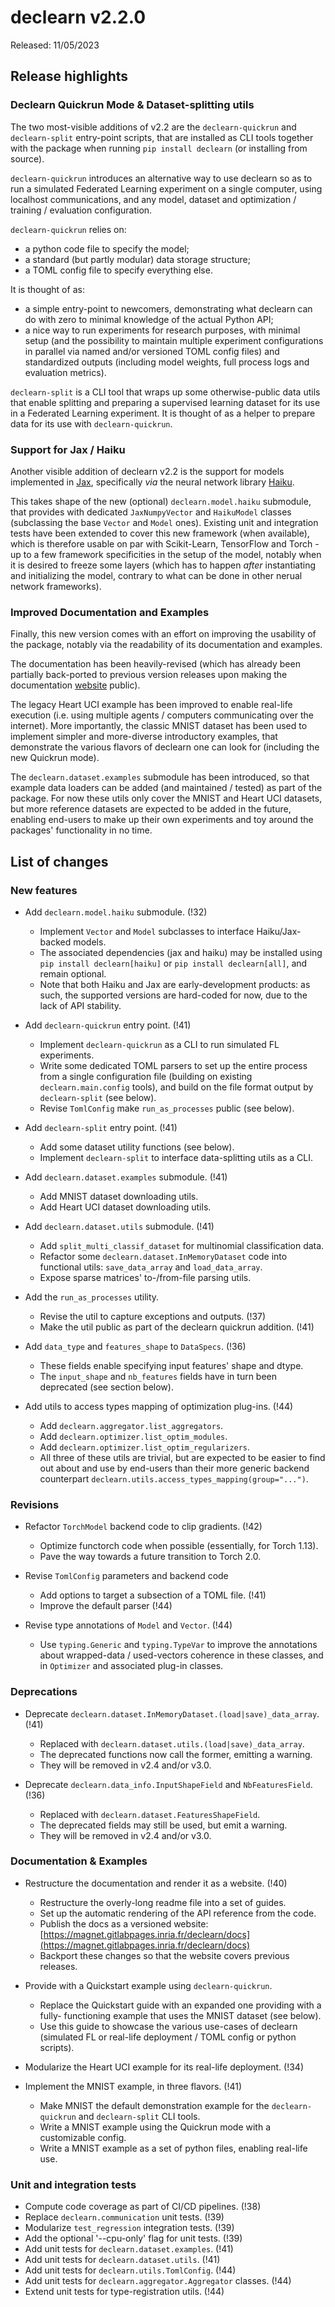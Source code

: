 # declearn v2.2.0

Released: 11/05/2023

## Release highlights

### Declearn Quickrun Mode & Dataset-splitting utils

The two most-visible additions of v2.2 are the `declearn-quickrun` and
`declearn-split` entry-point scripts, that are installed as CLI tools together
with the package when running `pip install declearn` (or installing from
source).

`declearn-quickrun` introduces an alternative way to use declearn so as to run
a simulated Federated Learning experiment on a single computer, using localhost
communications, and any model, dataset and optimization / training / evaluation
configuration.

`declearn-quickrun` relies on:

- a python code file to specify the model;
- a standard (but partly modular) data storage structure;
- a TOML config file to specify everything else.

It is thought of as:

- a simple entry-point to newcomers, demonstrating what declearn can do with
  zero to minimal knowledge of the actual Python API;
- a nice way to run experiments for research purposes, with minimal setup
  (and the possibility to maintain multiple experiment configurations in
  parallel via named and/or versioned TOML config files) and standardized
  outputs (including model weights, full process logs and evaluation metrics).

`declearn-split` is a CLI tool that wraps up some otherwise-public data utils
that enable splitting and preparing a supervised learning dataset for its use
in a Federated Learning experiment. It is thought of as a helper to prepare
data for its use with `declearn-quickrun`.

### Support for Jax / Haiku

Another visible addition of declearn v2.2 is the support for models implemented
in [Jax](https://github.com/google/jax), specifically _via_ the neural network
library [Haiku](https://github.com/deepmind/dm-haiku).

This takes shape of the new (optional) `declearn.model.haiku` submodule, that
provides with dedicated `JaxNumpyVector` and `HaikuModel` classes (subclassing
the base `Vector` and `Model` ones). Existing unit and integration tests have
been extended to cover this new framework (when available), which is therefore
usable on par with Scikit-Learn, TensorFlow and Torch - up to a few framework
specificities in the setup of the model, notably when it is desired to freeze
some layers (which has to happen _after_ instantiating and initializing the
model, contrary to what can be done in other nerual network frameworks).

### Improved Documentation and Examples

Finally, this new version comes with an effort on improving the usability of
the package, notably via the readability of its documentation and examples.

The documentation has been heavily-revised (which has already been partially
back-ported to previous version releases upon making the documentation
[website](https://magnet.gitlabpages.inria.fr/declearn/docs/) public).

The legacy Heart UCI example has been improved to enable real-life execution
(i.e. using multiple agents / computers communicating over the internet). More
importantly, the classic MNIST dataset has been used to implement simpler and
more-diverse introductory examples, that demonstrate the various flavors of
declearn one can look for (including the new Quickrun mode).

The `declearn.dataset.examples` submodule has been introduced, so that example
data loaders can be added (and maintained / tested) as part of the package. For
now these utils only cover the MNIST and Heart UCI datasets, but more reference
datasets are expected to be added in the future, enabling end-users to make up
their own experiments and toy around the packages' functionality in no time.

## List of changes

### New features

* Add `declearn.model.haiku` submodule. (!32)
    - Implement `Vector` and `Model` subclasses to interface Haiku/Jax-backed
      models.
    - The associated dependencies (jax and haiku) may be installed using
      `pip install declearn[haiku]` or `pip install declearn[all]`, and
      remain optional.
    - Note that both Haiku and Jax are early-development products: as such,
      the supported versions are hard-coded for now, due to the lack of API
      stability.

* Add `declearn-quickrun` entry point. (!41)
    - Implement `declearn-quickrun` as a CLI to run simulated FL experiments.
    - Write some dedicated TOML parsers to set up the entire process from a
      single configuration file (building on existing `declearn.main.config`
      tools), and build on the file format output by `declearn-split` (see
      below).
    - Revise `TomlConfig` make `run_as_processes` public (see below).

* Add `declearn-split` entry point. (!41)
    - Add some dataset utility functions (see below).
    - Implement `declearn-split` to interface data-splitting utils as a CLI.

* Add `declearn.dataset.examples` submodule. (!41)
    - Add MNIST dataset downloading utils.
    - Add Heart UCI dataset downloading utils.

* Add `declearn.dataset.utils` submodule. (!41)
    - Add `split_multi_classif_dataset` for multinomial classification data.
    - Refactor some `declearn.dataset.InMemoryDataset` code into functional
      utils: `save_data_array` and `load_data_array`.
    - Expose sparse matrices' to-/from-file parsing utils.

* Add the `run_as_processes` utility.
    - Revise the util to capture exceptions and outputs. (!37)
    - Make the util public as part of the declearn quickrun addition. (!41)

* Add `data_type` and `features_shape` to `DataSpecs`. (!36)
    - These fields enable specifying input features' shape and dtype.
    - The `input_shape` and `nb_features` fields have in turn been deprecated
      (see section below).

* Add utils to access types mapping of optimization plug-ins. (!44)
    - Add `declearn.aggregator.list_aggregators`.
    - Add `declearn.optimizer.list_optim_modules`.
    - Add `declearn.optimizer.list_optim_regularizers`.
    - All three of these utils are trivial, but are expected to be easier
      to find out about and use by end-users than their more generic backend
      counterpart `declearn.utils.access_types_mapping(group="...")`.

### Revisions

* Refactor `TorchModel` backend code to clip gradients. (!42)
    - Optimize functorch code when possible (essentially, for Torch 1.13).
    - Pave the way towards a future transition to Torch 2.0.

* Revise `TomlConfig` parameters and backend code
    - Add options to target a subsection of a TOML file. (!41)
    - Improve the default parser (!44)

* Revise type annotations of `Model` and `Vector`. (!44)
    - Use `typing.Generic` and `typing.TypeVar` to improve the annotations
      about wrapped-data / used-vectors coherence in these classes, and in
      `Optimizer` and associated plug-in classes.

### Deprecations

* Deprecate `declearn.dataset.InMemoryDataset.(load|save)_data_array`. (!41)
    - Replaced with `declearn.dataset.utils.(load|save)_data_array`.
    - The deprecated functions now call the former, emitting a warning.
    - They will be removed in v2.4 and/or v3.0.

* Deprecate `declearn.data_info.InputShapeField` and `NbFeaturesField`. (!36)
    - Replaced with `declearn.dataset.FeaturesShapeField`.
    - The deprecated fields may still be used, but emit a warning.
    - They will be removed in v2.4 and/or v3.0.

### Documentation & Examples

* Restructure the documentation and render it as a website. (!40)
    - Restructure the overly-long readme file into a set of guides.
    - Set up the automatic rendering of the API reference from the code.
    - Publish the docs as a versioned website:
        [https://magnet.gitlabpages.inria.fr/declearn/docs](https://magnet.gitlabpages.inria.fr/declearn/docs)
    - Backport these changes so that the website covers previous releases.

* Provide with a Quickstart example using `declearn-quickrun`.
    - Replace the Quickstart guide with an expanded one providing with a fully-
      functioning example that uses the MNIST dataset (see below).
    - Use this guide to showcase the various use-cases of declearn (simulated
      FL or real-life deployment / TOML config or python scripts).

* Modularize the Heart UCI example for its real-life deployment. (!34)

* Implement the MNIST example, in three flavors. (!41)
    - Make MNIST the default demonstration example for the `declearn-quickrun`
      and `declearn-split` CLI tools.
    - Write a MNIST example using the Quickrun mode with a customizable config.
    - Write a MNIST example as a set of python files, enabling real-life use.

### Unit and integration tests

* Compute code coverage as part of CI/CD pipelines. (!38)
* Replace `declearn.communication` unit tests. (!39)
* Modularize `test_regression` integration tests. (!39)
* Add the optional '--cpu-only' flag for unit tests. (!39)
* Add unit tests for `declearn.dataset.examples`. (!41)
* Add unit tests for `declearn.dataset.utils`. (!41)
* Add unit tests for `declearn.utils.TomlConfig`. (!44)
* Add unit tests for `declearn.aggregator.Aggregator` classes. (!44)
* Extend unit tests for type-registration utils. (!44)
